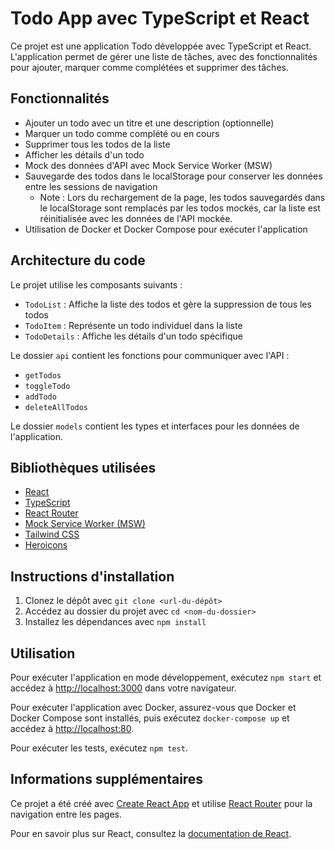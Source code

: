 # Todo App avec TypeScript et React

Ce projet est une application Todo développée avec TypeScript et React. L'application permet de gérer une liste de tâches, avec des fonctionnalités pour ajouter, marquer comme complétées et supprimer des tâches.

## Fonctionnalités

- Ajouter un todo avec un titre et une description (optionnelle)
- Marquer un todo comme complété ou en cours
- Supprimer tous les todos de la liste
- Afficher les détails d'un todo
- Mock des données d'API avec Mock Service Worker (MSW)
- Sauvegarde des todos dans le localStorage pour conserver les données entre les sessions de navigation
  - Note : Lors du rechargement de la page, les todos sauvegardés dans le localStorage sont remplacés par les todos mockés, car la liste est réinitialisée avec les données de l'API mockée.
- Utilisation de Docker et Docker Compose pour exécuter l'application

## Architecture du code

Le projet utilise les composants suivants :

- `TodoList` : Affiche la liste des todos et gère la suppression de tous les todos
- `TodoItem` : Représente un todo individuel dans la liste
- `TodoDetails` : Affiche les détails d'un todo spécifique

Le dossier `api` contient les fonctions pour communiquer avec l'API :
- `getTodos`
- `toggleTodo`
- `addTodo`
- `deleteAllTodos`

Le dossier `models` contient les types et interfaces pour les données de l'application.

## Bibliothèques utilisées

- [React](https://reactjs.org/)
- [TypeScript](https://www.typescriptlang.org/)
- [React Router](https://reactrouter.com/)
- [Mock Service Worker (MSW)](https://mswjs.io/)
- [Tailwind CSS](https://tailwindcss.com/)
- [Heroicons](https://heroicons.com/)

## Instructions d'installation

1. Clonez le dépôt avec `git clone <url-du-dépôt>`
2. Accédez au dossier du projet avec `cd <nom-du-dossier>`
3. Installez les dépendances avec `npm install`

## Utilisation

Pour exécuter l'application en mode développement, exécutez `npm start` et accédez à [http://localhost:3000](http://localhost:3000) dans votre navigateur.

Pour exécuter l'application avec Docker, assurez-vous que Docker et Docker Compose sont installés, puis exécutez `docker-compose up` et accédez à [http://localhost:80](http://localhost:80).

Pour exécuter les tests, exécutez `npm test`.

## Informations supplémentaires

Ce projet a été créé avec [Create React App](https://github.com/facebook/create-react-app) et utilise [React Router](https://reactrouter.com/) pour la navigation entre les pages.

Pour en savoir plus sur React, consultez la [documentation de React](https://reactjs.org/).
